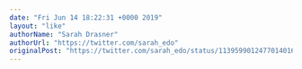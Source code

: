 ```yaml
---
date: "Fri Jun 14 18:22:31 +0000 2019"
layout: "like"
authorName: "Sarah Drasner"
authorUrl: "https://twitter.com/sarah_edo"
originalPost: "https://twitter.com/sarah_edo/status/1139599012477014016"
---
```

